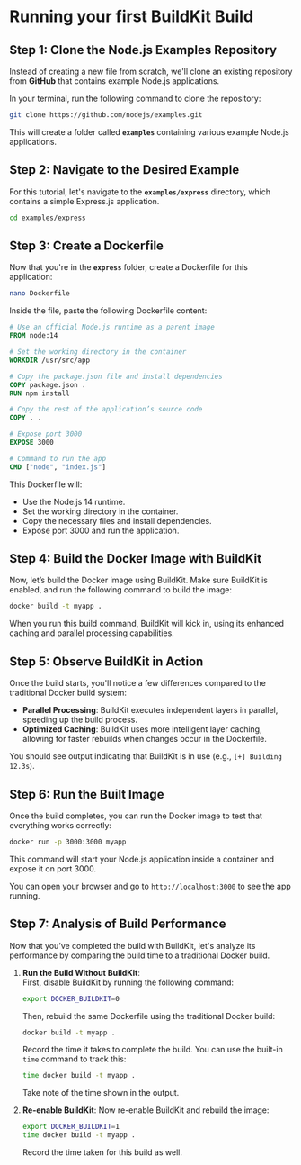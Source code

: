 # Running your first BuildKit Build

## **Step 1: Clone the Node.js Examples Repository**

Instead of creating a new file from scratch, we'll clone an existing repository from **GitHub** that contains example Node.js applications.

In your terminal, run the following command to clone the repository:

```bash
git clone https://github.com/nodejs/examples.git
```

This will create a folder called **`examples`** containing various example Node.js applications.

## **Step 2: Navigate to the Desired Example**

For this tutorial, let's navigate to the **`examples/express`** directory, which contains a simple Express.js application.

```bash
cd examples/express
```

## **Step 3: Create a Dockerfile**

Now that you're in the **`express`** folder, create a Dockerfile for this application:

```bash
nano Dockerfile
```

Inside the file, paste the following Dockerfile content:

```dockerfile
# Use an official Node.js runtime as a parent image
FROM node:14

# Set the working directory in the container
WORKDIR /usr/src/app

# Copy the package.json file and install dependencies
COPY package.json .
RUN npm install

# Copy the rest of the application’s source code
COPY . .

# Expose port 3000
EXPOSE 3000

# Command to run the app
CMD ["node", "index.js"]
```

This Dockerfile will:
- Use the Node.js 14 runtime.
- Set the working directory in the container.
- Copy the necessary files and install dependencies.
- Expose port 3000 and run the application.

## **Step 4: Build the Docker Image with BuildKit**

Now, let’s build the Docker image using BuildKit. Make sure BuildKit is enabled, and run the following command to build the image:

```bash
docker build -t myapp .
```

When you run this build command, BuildKit will kick in, using its enhanced caching and parallel processing capabilities.

## **Step 5: Observe BuildKit in Action**

Once the build starts, you'll notice a few differences compared to the traditional Docker build system:
- **Parallel Processing**: BuildKit executes independent layers in parallel, speeding up the build process.
- **Optimized Caching**: BuildKit uses more intelligent layer caching, allowing for faster rebuilds when changes occur in the Dockerfile.

You should see output indicating that BuildKit is in use (e.g., `[+] Building 12.3s`).

## **Step 6: Run the Built Image**

Once the build completes, you can run the Docker image to test that everything works correctly:

```bash
docker run -p 3000:3000 myapp
```

This command will start your Node.js application inside a container and expose it on port 3000.

You can open your browser and go to `http://localhost:3000` to see the app running.

## **Step 7: Analysis of Build Performance**

Now that you’ve completed the build with BuildKit, let's analyze its performance by comparing the build time to a traditional Docker build.

1. **Run the Build Without BuildKit**:  
   First, disable BuildKit by running the following command:
   ```bash
   export DOCKER_BUILDKIT=0
   ```

   Then, rebuild the same Dockerfile using the traditional Docker build:
   ```bash
   docker build -t myapp .
   ```

   Record the time it takes to complete the build. You can use the built-in `time` command to track this:
   ```bash
   time docker build -t myapp .
   ```

   Take note of the time shown in the output.

2. **Re-enable BuildKit**:
   Now re-enable BuildKit and rebuild the image:
   ```bash
   export DOCKER_BUILDKIT=1
   time docker build -t myapp .
   ```

   Record the time taken for this build as well.
